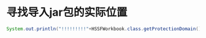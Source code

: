 # 寻找导入jar包的实际位置

```java
System.out.println("!!!!!!!!!"+HSSFWorkbook.class.getProtectionDomain().getCodeSource().getLocation());
```


